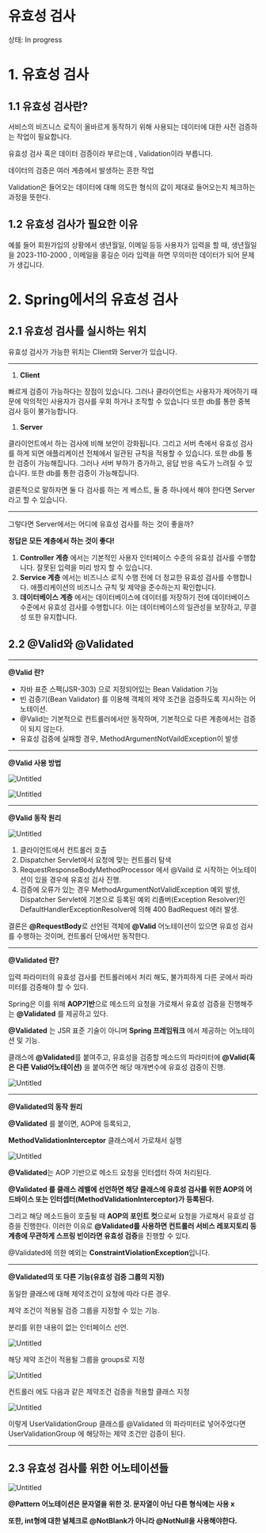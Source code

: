 # 유효성 검사

상태: In progress

# 1. 유효성 검사

## 1.1 유효성 검사란?

서비스의 비즈니스 로직이 올바르게 동작하기 위해 사용되는 데이터에 대한 사전 검증하는 작업이 필요합니다. 

유효성 검사 혹은 데이터 검증이라 부르는데 , Validation이라 부릅니다.

데이터의 검증은 여러 계층에서 발생하는 흔한 작업

Validation은 들어오는 데이터에 대해 의도한 형식의 값이 제대로 들어오는지 체크하는 과정을 뜻한다.

## 1.2 유효성 검사가 필요한 이유

예를 들어 회원가입의 상황에서 생년월일, 이메일 등등 사용자가 입력을 할 때, 생년월일을 2023-110-2000 , 이메일을 홍길순 이라 입력을 하면 무의미한 데이터가 되어 문제가 생깁니다. 

# 2. Spring에서의 유효성 검사

## 2.1 유효성 검사를 실시하는 위치

유효성 검사가 가능한 위치는 Client와 Server가 있습니다. 

---

1. **Client**

빠르게 검증이 가능하다는 장점이 있습니다. 그러나 클라이언트는 사용자가 제어하기 때문에 악의적인 사용자가 검사를 우회 하거나 조작할 수 있습니다 또한 db를 통한 중복 검사 등이 불가능합니다.

1. **Server**

클라이언트에서 하는 검사에 비해 보안이 강화됩니다. 그리고 서버 측에서 유효성 검사를 하게 되면 애플리케이션 전체에서 일관된 규칙을 적용할 수 있습니다.  또한 db를 통한 검증이 가능해집니다. 그러나 서버 부하가 증가하고, 응답 반응 속도가 느려질 수 있습니다. 또한 db를 통한 검증이 가능해집니다.

결론적으로 말하자면 둘 다 검사를 하는 게 베스트, 둘 중 하나에서 해야 한다면 Server 라고 할 수 있습니다.  

---

그렇다면 Server에서는 어디에 유효성 검사를 하는 것이 좋을까?

**정답은 모든 계층에서 하는 것이 좋다!**

1. **Controller 계층** 에서는 기본적인 사용자 인터페이스 수준의 유효성 검사를  수행합니다. 잘못된 입력을 미리 방지 할 수 있습니다.  
2. **Service 계층** 에서는 비즈니스 로직 수행 전에 더 정교한 유효성 검사를 수행합니다. 애플리케이션의 비즈니스 규칙 및 제약을 준수하는지 확인합니다.
3. **데이터베이스 계층** 에서는  데이터베이스에 데이터를 저장하기 전에 데이터베이스 수준에서 유효성 검사를 수행합니다. 이는 데이터베이스의 일관성을 보장하고, 무결성 또한 유지합니다.

## 2.2 @Valid와 @Validated

---

**@Valid 란?**

- 자바 표준 스펙(JSR-303) 으로 지정되어있는 Bean Validation 기능
- 빈 검증기(Bean Validator) 를 이용해 객체의 제약 조건을 검증하도록 지시하는 어노테이션.
- @Valid는 기본적으로 컨트롤러에서만 동작하며, 기본적으로 다른 계층에서는 검증이 되지 않는다.
- 유효성 검증에 실패할 경우, MethodArgumentNotVaildException이 발생

---

**@Valid 사용 방법**

![Untitled](%E1%84%8B%E1%85%B2%E1%84%92%E1%85%AD%E1%84%89%E1%85%A5%E1%86%BC%20%E1%84%80%E1%85%A5%E1%86%B7%E1%84%89%E1%85%A1%20ca6510890ca3485da79e634557e06999/Untitled.png)

![Untitled](%E1%84%8B%E1%85%B2%E1%84%92%E1%85%AD%E1%84%89%E1%85%A5%E1%86%BC%20%E1%84%80%E1%85%A5%E1%86%B7%E1%84%89%E1%85%A1%20ca6510890ca3485da79e634557e06999/Untitled%201.png)

---

**@Valid 동작 원리**

![Untitled](%E1%84%8B%E1%85%B2%E1%84%92%E1%85%AD%E1%84%89%E1%85%A5%E1%86%BC%20%E1%84%80%E1%85%A5%E1%86%B7%E1%84%89%E1%85%A1%20ca6510890ca3485da79e634557e06999/Untitled%202.png)

1. 클라이언트에서 컨트롤러 호출
2. Dispatcher Servlet에서 요청에 맞는 컨트롤러 탐색
3. RequestResponseBodyMethodProcessor 에서 @Vaild  로 시작하는 어노테이션이 있을 경우에 유효성 검사 진행. 
4. 검증에 오류가 있는 경우 MethodArgumentNotValidException 예외 발생, Dispatcher Servlet에 기본으로 등록된 예외 리졸버(Exception Resolver)인 DefaultHandlerExceptionResolver에 의해 400 BadRequest 에러 발생.

결론은 **@RequestBody**로 선언된 객체에 **@Valid** 어노테이션이 있으면 유효성 검사를 수행하는 것이며, 컨트롤러 단에서만 동작한다.

---

**@Validated 란?**

입력 파라미터의 유효성 검사를 컨트롤러에서 처리 해도, 불가피하게 다른 곳에서 파라미터를 검증해야 할 수 있다. 

Spring은 이를 위해 **AOP기반**으로 메소드의 요청을 가로채서 유효성 검증을 진행해주는 **@Validated** 를 제공하고 있다.

**@Validated** 는 JSR 표준 기술이 아니며 **Spring 프레임워크** 에서 제공하는 어노테이션 및 기능.

클래스에 **@Validated**를 붙여주고, 유효성을 검증할 메소드의 파라미터에 **@Valid(혹은 다른 Valid어노테이션)** 을 붙여주면 해당 매개변수에 유효성 검증이 진행.

![Untitled](%E1%84%8B%E1%85%B2%E1%84%92%E1%85%AD%E1%84%89%E1%85%A5%E1%86%BC%20%E1%84%80%E1%85%A5%E1%86%B7%E1%84%89%E1%85%A1%20ca6510890ca3485da79e634557e06999/Untitled%203.png)

---

**@Validated의 동작 원리**

**@Validated** 를 붙이면, AOP에 등록되고,

**MethodValidationInterceptor** 클래스에서 가로채서 실행

![Untitled](%E1%84%8B%E1%85%B2%E1%84%92%E1%85%AD%E1%84%89%E1%85%A5%E1%86%BC%20%E1%84%80%E1%85%A5%E1%86%B7%E1%84%89%E1%85%A1%20ca6510890ca3485da79e634557e06999/Untitled%204.png)

**@Validated**는 AOP 기반으로 메소드 요청을 인터셉터 하여 처리된다. 

**@Validated 를 클래스 레벨에 선언하면 해당 클래스에 유효성 검사를 위한 AOP의 어드바이스 또는 인터셉터(MethodValidationInterceptor)가 등록된다.** 

그리고 해당 메소드들이 호출될 때 **AOP의 포인트 컷**으로써 요청을 가로채서 유효성 검증을 진행한다. 이러한 이유로 **@Validated를 사용하면 컨트롤러 서비스 레포지토리 등 계층에 무관하게 스프링 빈이라면 유효성 검증**을 진행할 수 있다.

@Validated에 의한 예외는 **ConstraintViolationException**입니다.

---

**@Validated의 또 다른 기능(유효성 검증 그룹의 지정)**

동일한 클래스에 대해 제약조건이 요청에 따라 다른 경우.

제약 조건이 적용될 검증 그룹을 지정할 수 있는 기능.

분리를 위한 내용이 없는 인터페이스 선언.

![Untitled](%E1%84%8B%E1%85%B2%E1%84%92%E1%85%AD%E1%84%89%E1%85%A5%E1%86%BC%20%E1%84%80%E1%85%A5%E1%86%B7%E1%84%89%E1%85%A1%20ca6510890ca3485da79e634557e06999/Untitled%205.png)

해당 제약 조건이 적용될 그룹을 groups로 지정

![Untitled](%E1%84%8B%E1%85%B2%E1%84%92%E1%85%AD%E1%84%89%E1%85%A5%E1%86%BC%20%E1%84%80%E1%85%A5%E1%86%B7%E1%84%89%E1%85%A1%20ca6510890ca3485da79e634557e06999/Untitled%206.png)

컨트롤러 에도 다음과 같은 제약조건 검증을 적용할 클래스 지정

 

![Untitled](%E1%84%8B%E1%85%B2%E1%84%92%E1%85%AD%E1%84%89%E1%85%A5%E1%86%BC%20%E1%84%80%E1%85%A5%E1%86%B7%E1%84%89%E1%85%A1%20ca6510890ca3485da79e634557e06999/Untitled%207.png)

이렇게 UserValidationGroup 클래스를 @Validated 의 파라미터로 넣어주었다면 UserValidationGroup 에 해당하는 제약 조건만 검증이 된다. 

---

## 2.3 유효성 검사를 위한 어노테이션들

![Untitled](%E1%84%8B%E1%85%B2%E1%84%92%E1%85%AD%E1%84%89%E1%85%A5%E1%86%BC%20%E1%84%80%E1%85%A5%E1%86%B7%E1%84%89%E1%85%A1%20ca6510890ca3485da79e634557e06999/Untitled%208.png)

**@Pattern 어노테이션은 문자열을 위한 것. 문자열이 아닌 다른 형식에는 사용 x**

**또한, int형에 대한 널체크로 @NotBlank가 아니라 @NotNull을 사용해야한다.**